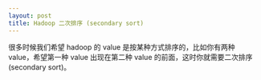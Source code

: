 ```yaml
---
layout: post
title: Hadoop 二次排序 (secondary sort)
---
```


很多时候我们希望 hadoop 的 value 是按某种方式排序的，比如你有两种 value，希望第一种 value 出现在第二种 value 的前面，这时你就需要二次排序(secondary sort)。


